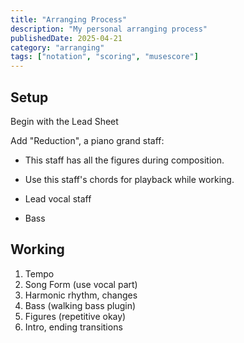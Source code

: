```yaml
---
title: "Arranging Process"
description: "My personal arranging process"
publishedDate: 2025-04-21
category: "arranging"
tags: ["notation", "scoring", "musescore"]
---
```


## Setup

Begin with the Lead Sheet

Add "Reduction", a piano grand staff:

- This staff has all the figures during composition.

- Use this staff's chords for playback while working.

- Lead vocal staff

- Bass

## Working

1. Tempo
2. Song Form (use vocal part)
3. Harmonic rhythm, changes
4. Bass (walking bass plugin)
5. Figures (repetitive okay)
6. Intro, ending transitions
